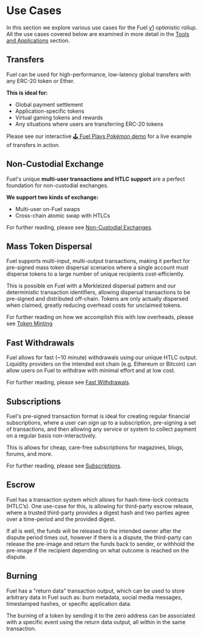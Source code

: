 Use Cases
===

In this section we explore various use cases for the Fuel [v1](../5.%20Future%20Roadmap/1.%20Planned%20Features.md#fuelv1) optimistic rollup. All the use cases covered below are examined in more detail in the [Tools and Applications](../4.%20Tools%20and%20Applications/0.%20Fast%20Withdrawals.md) section.

Transfers
---

Fuel can be used for high-performance, low-latency global transfers with any ERC-20 token or Ether.

**This is ideal for:**
- Global payment settlement
- Application-specific tokens
- Virtual gaming tokens and rewards
- Any situations where users are transferring ERC-20 tokens

Please see our interactive [🕹️ Fuel Plays Pokémon demo](https://fuelplayspokemon.com) for a live example of transfers in action.

Non-Custodial Exchange
---

Fuel's unique **multi-user transactions and HTLC support** are a perfect foundation for non-custodial exchanges.

**We support two kinds of exchange:**
- Multi-user on-Fuel swaps
- Cross-chain atomic swap with HTLCs

For further reading, please see [Non-Custodial Exchanges](../4.%20Tools%20and%20Applications/3.%20Non-Custodial%20Exchanges.md).

Mass Token Dispersal
---

Fuel supports multi-input, multi-output transactions, making it perfect for pre-signed mass token dispersal scenarios where a single account must disperse tokens to a large number of unique recipients cost-efficiently.

This is possible on Fuel with a Merkleized dispersal pattern and our deterministic transaction identifiers, allowing dispersal transactions to be pre-signed and distributed off-chain. Tokens are only actually dispersed when claimed, greatly reducing overhead costs for unclaimed tokens.

For further reading on how we accomplish this with low overheads, please see [Token Minting](../4.%20Tools%20and%20Applications/1.%20Token%20Minting.md)

Fast Withdrawals
---

Fuel allows for fast (~10 minute) withdrawals using our unique HTLC output. Liquidity providers on the intended exit chain (e.g. Ethereum or Bitcoin) can allow users on Fuel to withdraw with minimal effort and at low cost.

For further reading, please see [Fast Withdrawals](../4.%20Tools%20and%20Applications/0.%20Fast%20Withdrawals.md).

Subscriptions
---

Fuel's pre-signed transaction format is ideal for creating regular financial subscriptions, where a user can *sign up* to a subscription, pre-signing a set of transactions, and then allowing any service or system to collect payment on a regular basis non-interactively.

This is allows for cheap, care-free subscriptions for magazines, blogs, forums, and more.

For further reading, please see [Subscriptions](../4.%20Tools%20and%20Applications/2.%20Subscriptions.md).

Escrow
---

Fuel has a transaction system which allows for hash-time-lock contracts (HTLC’s). One use-case for this, is allowing for third-party escrow release, where a trusted third-party provides a digest hash and two parties agree over a time-period and the provided digest.

If all is well, the funds will be released to the intended owner after the dispute period times out, however if there is a dispute, the third-party can release the pre-image and return the funds back to sender, or withhold the pre-image if the recipient depending on what outcome is reached on the dispute.

Burning
---

Fuel has a "return data" transaction output, which can be used to store arbitrary data in Fuel such as: burn metadata, social media messages, timestamped hashes, or specific application data.

The burning of a token by sending it to the zero address can be associated with a specific event using the return data output, all within in the same transaction.

